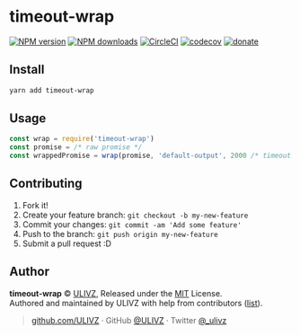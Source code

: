 
# timeout-wrap

[![NPM version](https://img.shields.io/npm/v/timeout-wrap.svg?style=flat)](https://npmjs.com/package/timeout-wrap) [![NPM downloads](https://img.shields.io/npm/dm/timeout-wrap.svg?style=flat)](https://npmjs.com/package/timeout-wrap) [![CircleCI](https://circleci.com/gh/ULIVZ/timeout-wrap/tree/master.svg?style=shield)](https://circleci.com/gh/ULIVZ/timeout-wrap/tree/master)  [![codecov](https://codecov.io/gh/ULIVZ/timeout-wrap/branch/master/graph/badge.svg)](https://codecov.io/gh/ULIVZ/timeout-wrap)
 [![donate](https://img.shields.io/badge/$-donate-ff69b4.svg?maxAge=2592000&style=flat)](https://github.com/ULIVZ/donate)

## Install

```bash
yarn add timeout-wrap
```

## Usage

```js
const wrap = require('timeout-wrap')
const promise = /* raw promise */
const wrappedPromise = wrap(promise, 'default-output', 2000 /* timeout threshold */)
```

## Contributing

1. Fork it!
2. Create your feature branch: `git checkout -b my-new-feature`
3. Commit your changes: `git commit -am 'Add some feature'`
4. Push to the branch: `git push origin my-new-feature`
5. Submit a pull request :D


## Author

**timeout-wrap** © [ULIVZ](https://github.com/ULIVZ), Released under the [MIT](./LICENSE) License.<br>
Authored and maintained by ULIVZ with help from contributors ([list](https://github.com/ULIVZ/timeout-wrap/contributors)).

> [github.com/ULIVZ](https://github.com/ULIVZ) · GitHub [@ULIVZ](https://github.com/ULIVZ) · Twitter [@_ulivz](https://twitter.com/_ulivz)
